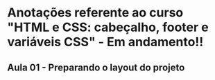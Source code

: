 # Anotações referente ao curso "HTML e CSS: cabeçalho, footer e variáveis CSS" - **Em andamento!!**

## Aula 01 - Preparando o layout do projeto

